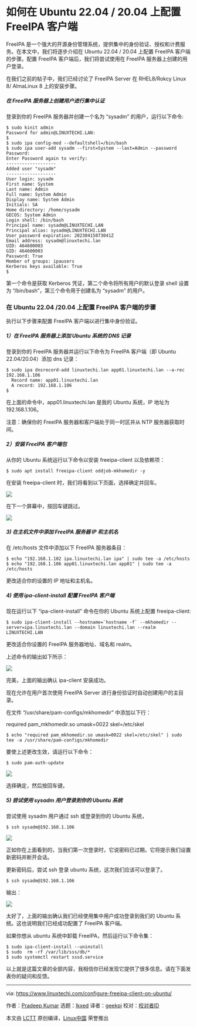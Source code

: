[#]: subject: "How to Configure FreeIPA Client on Ubuntu 22.04 / 20.04"
[#]: via: "https://www.linuxtechi.com/configure-freeipa-client-on-ubuntu/"
[#]: author: "Pradeep Kumar https://www.linuxtechi.com/author/pradeep/"
[#]: collector: "lkxed"
[#]: translator: "geekpi"
[#]: reviewer: " "
[#]: publisher: " "
[#]: url: " "

如何在 Ubuntu 22.04 / 20.04 上配置 FreeIPA 客户端
======

FreeIPA 是一个强大的开源身份管理系统，提供集中的身份验证、授权和计费服务。在本文中，我们将逐步介绍在 Ubuntu 22.04 / 20.04 上配置 FreeIPA 客户端的步骤。配置 FreeIPA 客户端后，我们将尝试使用在 FreeIPA 服务器上创建的用户登录。

在我们之前的帖子中，我们已经讨论了 FreeIPA Server 在 RHEL8/Rokcy Linux 8/ AlmaLinux 8 上的安装步骤。

##### 在 FreeIPA 服务器上创建用户进行集中认证

登录到你的 FreeIPA 服务器并创建一个名为 “sysadm” 的用户，运行以下命令:


```
$ sudo kinit admin
Password for admin@LINUXTECHI.LAN:
$
$ sudo ipa config-mod --defaultshell=/bin/bash
$ sudo ipa user-add sysadm --first=System --last=Admin --password
Password:
Enter Password again to verify:
-------------------
Added user "sysadm"
-------------------
User login: sysadm
First name: System
Last name: Admin
Full name: System Admin
Display name: System Admin
Initials: SA
Home directory: /home/sysadm
GECOS: System Admin
Login shell: /bin/bash
Principal name: sysadm@LINUXTECHI.LAN
Principal alias: sysadm@LINUXTECHI.LAN
User password expiration: 20230415073041Z
Email address: sysadm@linuxtechi.lan
UID: 464600003
GID: 464600003
Password: True
Member of groups: ipausers
Kerberos keys available: True
$
```

第一个命令是获取 Kerberos 凭证，第二个命令将所有用户的默认登录 shell 设置为 “/bin/bash”，第三个命令用于创建名为 “sysadm” 的用户。

### 在 Ubuntu 22.04 /20.04 上配置 FreeIPA 客户端的步骤

执行以下步骤来配置 FreeIPA 客户端以进行集中身份验证。

##### 1）在 FreeIPA 服务器上添加 Ubuntu 系统的 DNS 记录

登录到你的 FreeIPA 服务器并运行以下命令为 FreeIPA 客户端（即 Ubuntu 22.04/20.04）添加 dns 记录：

```
$ sudo ipa dnsrecord-add linuxtechi.lan app01.linuxtechi.lan --a-rec 192.168.1.106
  Record name: app01.linuxtechi.lan
  A record: 192.168.1.106
$
```

在上面的命令中，app01.linuxtechi.lan 是我的 Ubuntu 系统，IP 地址为 192.168.1.106。

注意：确保你的 FreeIPA 服务器和客户端处于同一时区并从 NTP 服务器获取时间。

##### 2）安装 FreeIPA 客户端包

从你的 Ubuntu 系统运行以下命令以安装 freeipa-client 以及依赖项：

```
$ sudo apt install freeipa-client oddjob-mkhomedir -y
```

在安装 freeipa-client 时，我们将看到以下页面，选择确定并回车。

![][1]

在下一个屏幕中，按回车键跳过。

![][2]

##### 3) 在主机文件中添加 FreeIPA 服务器 IP 和主机名

在 /etc/hosts 文件中添加以下 FreeIPA 服务器条目：

```
$ echo "192.168.1.102 ipa.linuxtechi.lan ipa" | sudo tee -a /etc/hosts
$ echo "192.168.1.106 app01.linuxtechi.lan app01" | sudo tee -a /etc/hosts
```

更改适合你的设置的 IP 地址和主机名。

##### 4) 使用 ipa-client-install 配置 FreeIPA 客户端

现在运行以下 “ipa-client-install” 命令在你的 Ubuntu 系统上配置 freeipa-client:

```
$ sudo ipa-client-install --hostname=`hostname -f` --mkhomedir --server=ipa.linuxtechi.lan --domain linuxtechi.lan --realm LINUXTECHI.LAN
```

更改适合你设置的 FreeIPA 服务器地址、域名和 realm。

上述命令的输出如下所示：

![][3]

完美，上面的输出确认 ipa-client 安装成功。

现在允许在用户首次使用 FreeIPA Server 进行身份验证时自动创建用户的主目录。

在文件 “/usr/share/pam-configs/mkhomedir” 中添加以下行：

required pam_mkhomedir.so umask=0022 skel=/etc/skel

```
$ echo "required pam_mkhomedir.so umask=0022 skel=/etc/skel" | sudo tee -a /usr/share/pam-configs/mkhomedir
```

要使上述更改生效，请运行以下命令：

```
$ sudo pam-auth-update
```

![][4]

选择确定，然后按回车键。

##### 5) 尝试使用 sysadm 用户登录到你的 Ubuntu 系统

尝试使用 sysadm 用户通过 ssh 或登录到你的 Ubuntu 系统，

```
$ ssh sysadm@192.168.1.106
```

![][5]

正如你在上面看到的，当我们第一次登录时，它说密码已过期。它将提示我们设置新密码并断开会话。

更新密码后，尝试 ssh 登录 ubuntu 系统，这次我们应该可以登录了。

```
$ ssh sysadm@192.168.1.106
```

输出：

![][6]

太好了，上面的输出确认我们已经使用集中用户成功登录到我们的 Ubuntu 系统。这也说明我们已经成功配置了 FreeIPA 客户端。

如果你想从 ubuntu 系统中卸载 FreeIPA，然后运行以下命令集：

```
$ sudo ipa-client-install --uninstall
$ sudo  rm -rf /var/lib/sss/db/*
$ sudo systemctl restart sssd.service
```

以上就是这篇文章的全部内容，我相信你已经发现它提供了很多信息。请在下面发表你的疑问和反馈。

--------------------------------------------------------------------------------

via: https://www.linuxtechi.com/configure-freeipa-client-on-ubuntu/

作者：[Pradeep Kumar][a]
选题：[lkxed][b]
译者：[geekpi](https://github.com/geekpi)
校对：[校对者ID](https://github.com/校对者ID)

本文由 [LCTT](https://github.com/LCTT/TranslateProject) 原创编译，[Linux中国](https://linux.cn/) 荣誉推出

[a]: https://www.linuxtechi.com/author/pradeep/
[b]: https://github.com/lkxed/
[1]: https://www.linuxtechi.com/wp-content/uploads/2018/12/FreeIPA-Client-Kerberos-Auth-Ubuntu-Linux.png
[2]: https://www.linuxtechi.com/wp-content/uploads/2018/12/Skip-Kerberos-auth-freeipa-client-ubuntu.png
[3]: https://www.linuxtechi.com/wp-content/uploads/2018/12/ipa-client-install-ubuntu-linux.png
[4]: https://www.linuxtechi.com/wp-content/uploads/2018/12/Choose-Create-Home-Directory-on-login-Ubuntu-Pam.png
[5]: https://www.linuxtechi.com/wp-content/uploads/2018/12/Set-New-Password-After-Expiry-FreeIPA-Client-Ubuntu-Linux.png
[6]: https://www.linuxtechi.com/wp-content/uploads/2018/12/Centralize-Login-FreeIPA-Client-Ubuntu.png
